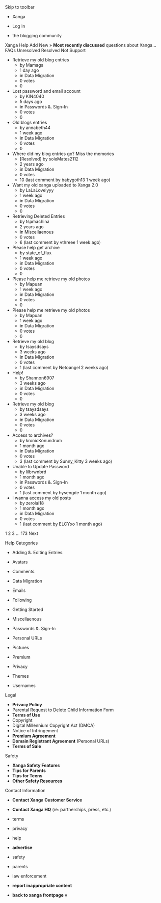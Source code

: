 Skip to toolbar

*   Xanga

*   Log In

*   the blogging community

Xanga Help Add New » **Most recently discussed** questions about Xanga… FAQs Unresolved Resolved Not Support

*   Retrieve my old blog entries
    *   by Mamaga
    *   1 day ago
    *   in Data Migration
    *   0 votes
    *   0
*   Lost password and email account
    *   by KIN4040
    *   5 days ago
    *   in Passwords &. Sign-In
    *   0 votes
    *   0
*   Old blogs entries
    *   by annabeth44
    *   1 week ago
    *   in Data Migration
    *   0 votes
    *   0
*   Where did my blog entries go? Miss the memories
    *   \[Resolved\] by soleMates2112
    *   2 years ago
    *   in Data Migration
    *   0 votes
    *   10 (last comment by babygoth13 1 week ago)
*   Want my old xanga uploaded to Xanga 2.0
    *   by LaLaLovelyyy
    *   1 week ago
    *   in Data Migration
    *   0 votes
    *   0
*   Retrieving Deleted Entries
    *   by tspmachina
    *   2 years ago
    *   in Miscellaenous
    *   0 votes
    *   6 (last comment by vthreee 1 week ago)
*   Please help get archive
    *   by state\_of\_flux
    *   1 week ago
    *   in Data Migration
    *   0 votes
    *   0
*   Please help me retrieve my old photos
    *   by Mapuan
    *   1 week ago
    *   in Data Migration
    *   0 votes
    *   0
*   Please help me retrieve my old photos
    *   by Mapuan
    *   1 week ago
    *   in Data Migration
    *   0 votes
    *   0
*   Retrieve my old blog
    *   by tsaysdsays
    *   3 weeks ago
    *   in Data Migration
    *   0 votes
    *   1 (last comment by Netoangel 2 weeks ago)
*   Help!
    *   by Shannon6907
    *   3 weeks ago
    *   in Data Migration
    *   0 votes
    *   0
*   Retrieve my old blog
    *   by tsaysdsays
    *   3 weeks ago
    *   in Data Migration
    *   0 votes
    *   0
*   Access to archives?
    *   by kronicKonundrum
    *   1 month ago
    *   in Data Migration
    *   0 votes
    *   3 (last comment by Sunny\_Kitty 3 weeks ago)
*   Unable to Update Password
    *   by lilbrwnbrd
    *   1 month ago
    *   in Passwords &. Sign-In
    *   0 votes
    *   1 (last comment by hysengde 1 month ago)
*   I wanna access my old posts
    *   by zerolai18
    *   1 month ago
    *   in Data Migration
    *   0 votes
    *   1 (last comment by ELCYxo 1 month ago)

1 2 3 ... 173 Next

Help Categories

*   Adding &. Editing Entries
*   Avatars
*   Comments
*   Data Migration
*   Emails
*   Following
*   Getting Started
*   Miscellaenous

*   Passwords &. Sign-In
*   Personal URLs
*   Pictures
*   Premium
*   Privacy
*   Themes
*   Usernames

Legal

*   **Privacy Policy**
*   Parental Request to Delete Child Information Form
*   **Terms of Use**
*   Copyright
*   Digital Millennium Copyright Act (DMCA)
*   Notice of Infringement
*   **Premium Agreement**
*   **Domain Registrant Agreement** (Personal URLs)
*   **Terms of Sale**

Safety

*   **Xanga Safety Features**
*   **Tips for Parents**
*   **Tips for Teens**
*   **Other Safety Resources**

Contact Information

*   **Contact Xanga Customer Service**
*   **Contact Xanga HQ** (re: partnerships, press, etc.)

*   terms
*   privacy
*   help
*   **advertise**

*   safety
*   parents
*   law enforcement
*   **report inappropriate content**

*   **back to xanga frontpage »**